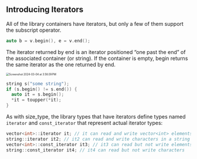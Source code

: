 ## Introducing Iterators

All of the library containers have iterators, but only a few of them support the subscript operator.

```c++
auto b = v.begin(), e = v.end();
```

The iterator returned by end is an iterator positioned “one past the end” of the associated container (or string). If the container is empty, begin returns the same iterator as the one returned by end.

<img src="https://p.ipic.vip/7gzhit.png" alt="Screenshot 2024-03-04 at 3.58.09 PM" style="zoom:50%;" />

```c++
string s("some string");
if (s.begin() != s.end()) {
  auto it = s.begin();
  *it = toupper(*it);
}
```

As with size_type, the library types that have iterators define types named `iterator` and `const_iterator` that represent actual iterator types:

```c++
vector<int>::iterator it; // it can read and write vector<int> elements 
string::iterator it2; // it2 can read and write characters in a string
vector<int>::const_iterator it3; // it3 can read but not write elements
string::const_iterator it4; // it4 can read but not write characters
```